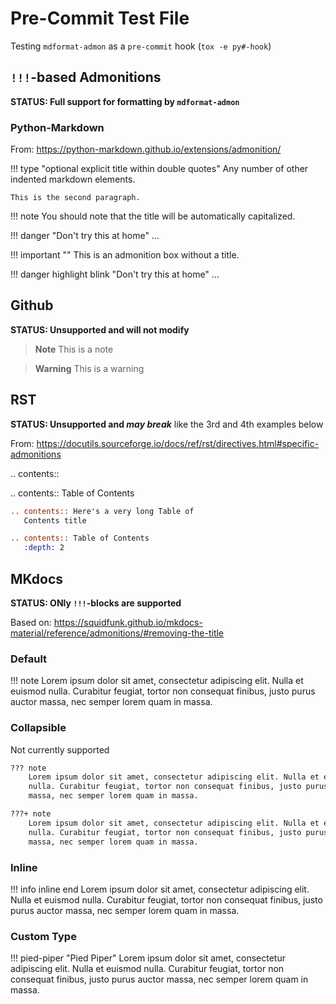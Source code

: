 # Pre-Commit Test File

Testing `mdformat-admon` as a `pre-commit` hook (`tox -e py#-hook`)

## `!!!`-based Admonitions

**STATUS: Full support for formatting by `mdformat-admon`**

### Python-Markdown

From: https://python-markdown.github.io/extensions/admonition/

!!! type "optional explicit title within double quotes"
    Any number of other indented markdown elements.

    This is the second paragraph.

!!! note
    You should note that the title will be automatically capitalized.

!!! danger "Don't try this at home"
    ...

!!! important ""
    This is an admonition box without a title.

!!! danger highlight blink "Don't try this at home"
    ...

## Github

**STATUS: Unsupported and will not modify**

> **Note**
> This is a note

> **Warning**
> This is a warning

## RST

**STATUS: Unsupported and *may break*** like the 3rd and 4th examples below

From: https://docutils.sourceforge.io/docs/ref/rst/directives.html#specific-admonitions

.. contents::

.. contents:: Table of Contents

```rst
.. contents:: Here's a very long Table of
   Contents title
```

```rst
.. contents:: Table of Contents
   :depth: 2
```

## MKdocs

**STATUS: ONly `!!!`-blocks are supported**

Based on: https://squidfunk.github.io/mkdocs-material/reference/admonitions/#removing-the-title

### Default

!!! note
    Lorem ipsum dolor sit amet, consectetur adipiscing elit. Nulla et euismod
    nulla. Curabitur feugiat, tortor non consequat finibus, justo purus auctor
    massa, nec semper lorem quam in massa.

### Collapsible

Not currently supported

```md
??? note
    Lorem ipsum dolor sit amet, consectetur adipiscing elit. Nulla et euismod
    nulla. Curabitur feugiat, tortor non consequat finibus, justo purus auctor
    massa, nec semper lorem quam in massa.
```

```md
???+ note
    Lorem ipsum dolor sit amet, consectetur adipiscing elit. Nulla et euismod
    nulla. Curabitur feugiat, tortor non consequat finibus, justo purus auctor
    massa, nec semper lorem quam in massa.
```

### Inline

!!! info inline end
    Lorem ipsum dolor sit amet, consectetur
    adipiscing elit. Nulla et euismod nulla.
    Curabitur feugiat, tortor non consequat
    finibus, justo purus auctor massa, nec
    semper lorem quam in massa.

### Custom Type

!!! pied-piper "Pied Piper"
    Lorem ipsum dolor sit amet, consectetur adipiscing elit. Nulla et
    euismod nulla. Curabitur feugiat, tortor non consequat finibus, justo
    purus auctor massa, nec semper lorem quam in massa.

